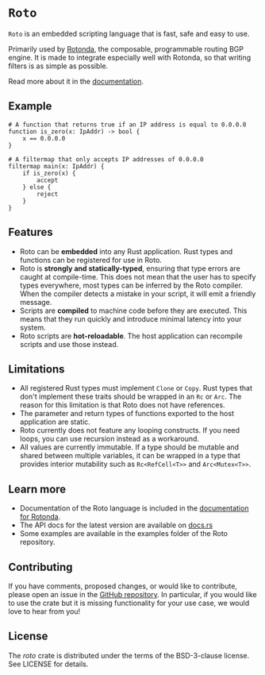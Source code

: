 `Roto`
======

`Roto` is an embedded scripting language that is fast, safe and easy to use. 

Primarily used by [Rotonda], the composable, programmable routing BGP engine. It
is made to integrate especially well with Rotonda, so that writing filters is as
simple as possible.

Read more about it in the [documentation].

## Example

```roto
# A function that returns true if an IP address is equal to 0.0.0.0
function is_zero(x: IpAddr) -> bool {
    x == 0.0.0.0
}

# A filtermap that only accepts IP addresses of 0.0.0.0
filtermap main(x: IpAddr) {
    if is_zero(x) {
        accept
    } else {
        reject
    }
}
```

## Features

- Roto can be **embedded** into any Rust application. Rust types and functions
  can be registered for use in Roto.
- Roto is **strongly and statically-typed**, ensuring that type errors are
  caught at compile-time. This does not mean that the user has to specify types
  everywhere, most types can be inferred by the Roto compiler. When the compiler
  detects a mistake in your script, it will emit a friendly message.
- Scripts are **compiled** to machine code before they are executed. This
  means that they run quickly and introduce minimal latency into your system.
- Roto scripts are **hot-reloadable**. The host application can recompile
  scripts and use those instead.

## Limitations

- All registered Rust types must implement `Clone` or `Copy`. Rust types that
  don't implement these traits should be wrapped in an `Rc` or `Arc`. The reason
  for this limitation is that Roto does not have references.
- The parameter and return types of functions exported to the host application
  are static.
- Roto currently does not feature any looping constructs. If you need loops,
  you can use recursion instead as a workaround.
- All values are currently immutable. If a type should be mutable and shared
  between multiple variables, it can be wrapped in a type that provides interior
  mutability such as `Rc<RefCell<T>>` and `Arc<Mutex<T>>`.

## Learn more

- Documentation of the Roto language is included in the
  [documentation for Rotonda](documentation).
- The API docs for the latest version are available on [docs.rs]
- Some examples are available in the examples folder of the Roto repository.

## Contributing

If you have comments, proposed changes, or would like to contribute,
please open an issue in the [GitHub repository]. In particular, if you
would like to use the crate but it is missing functionality for your use
case, we would love to hear from you!

[Rotonda]: https://github.com/NlnetLabs/rotonda
[GitHub repository]: https://github.com/NLnetLabs/routecore
[Documentation]: https://rotonda.docs.nlnetlabs.nl/en/latest/roto/00_introduction.html
[crate]: https://crates.io/crates/roto
[docs.rs]: https://docs.rs/roto

## License

The _roto_ crate is distributed under the terms of the BSD-3-clause license.
See LICENSE for details.
